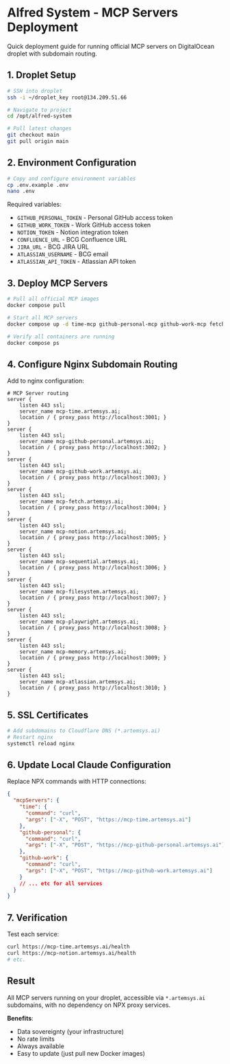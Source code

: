 # Alfred System - MCP Servers Deployment

Quick deployment guide for running official MCP servers on DigitalOcean droplet with subdomain routing.

## 1. Droplet Setup

```bash
# SSH into droplet
ssh -i ~/droplet_key root@134.209.51.66

# Navigate to project
cd /opt/alfred-system

# Pull latest changes
git checkout main
git pull origin main
```

## 2. Environment Configuration

```bash
# Copy and configure environment variables
cp .env.example .env
nano .env
```

Required variables:
- `GITHUB_PERSONAL_TOKEN` - Personal GitHub access token
- `GITHUB_WORK_TOKEN` - Work GitHub access token  
- `NOTION_TOKEN` - Notion integration token
- `CONFLUENCE_URL` - BCG Confluence URL
- `JIRA_URL` - BCG JIRA URL
- `ATLASSIAN_USERNAME` - BCG email
- `ATLASSIAN_API_TOKEN` - Atlassian API token

## 3. Deploy MCP Servers

```bash
# Pull all official MCP images
docker compose pull

# Start all MCP servers
docker compose up -d time-mcp github-personal-mcp github-work-mcp fetch-mcp notion-mcp sequential-thinking-mcp filesystem-mcp playwright-mcp memory-mcp-official atlassian-mcp

# Verify all containers are running
docker compose ps
```

## 4. Configure Nginx Subdomain Routing

Add to nginx configuration:

```nginx
# MCP Server routing
server {
    listen 443 ssl;
    server_name mcp-time.artemsys.ai;
    location / { proxy_pass http://localhost:3001; }
}
server {
    listen 443 ssl;
    server_name mcp-github-personal.artemsys.ai;
    location / { proxy_pass http://localhost:3002; }
}
server {
    listen 443 ssl;
    server_name mcp-github-work.artemsys.ai;
    location / { proxy_pass http://localhost:3003; }
}
server {
    listen 443 ssl;
    server_name mcp-fetch.artemsys.ai;
    location / { proxy_pass http://localhost:3004; }
}
server {
    listen 443 ssl;
    server_name mcp-notion.artemsys.ai;
    location / { proxy_pass http://localhost:3005; }
}
server {
    listen 443 ssl;
    server_name mcp-sequential.artemsys.ai;
    location / { proxy_pass http://localhost:3006; }
}
server {
    listen 443 ssl;
    server_name mcp-filesystem.artemsys.ai;
    location / { proxy_pass http://localhost:3007; }
}
server {
    listen 443 ssl;
    server_name mcp-playwright.artemsys.ai;
    location / { proxy_pass http://localhost:3008; }
}
server {
    listen 443 ssl;
    server_name mcp-memory.artemsys.ai;
    location / { proxy_pass http://localhost:3009; }
}
server {
    listen 443 ssl;
    server_name mcp-atlassian.artemsys.ai;
    location / { proxy_pass http://localhost:3010; }
}
```

## 5. SSL Certificates

```bash
# Add subdomains to Cloudflare DNS (*.artemsys.ai)
# Restart nginx
systemctl reload nginx
```

## 6. Update Local Claude Configuration

Replace NPX commands with HTTP connections:

```json
{
  "mcpServers": {
    "time": {
      "command": "curl",
      "args": ["-X", "POST", "https://mcp-time.artemsys.ai"]
    },
    "github-personal": {
      "command": "curl", 
      "args": ["-X", "POST", "https://mcp-github-personal.artemsys.ai"]
    },
    "github-work": {
      "command": "curl",
      "args": ["-X", "POST", "https://mcp-github-work.artemsys.ai"]
    }
    // ... etc for all services
  }
}
```

## 7. Verification

Test each service:
```bash
curl https://mcp-time.artemsys.ai/health
curl https://mcp-notion.artemsys.ai/health
# etc.
```

## Result

All MCP servers running on your droplet, accessible via `*.artemsys.ai` subdomains, with no dependency on NPX proxy services.

**Benefits**: 
- Data sovereignty (your infrastructure)
- No rate limits 
- Always available
- Easy to update (just pull new Docker images)